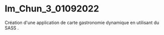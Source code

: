 # Im_Chun_3_01092022
Création d'une application de carte gastronomie dynamique en utilisant du SASS .
